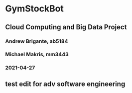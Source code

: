 # GymStockBot

## Cloud Computing and Big Data Project

### Andrew Brigante, ab5184
### Michael Makris, mm3443
### 2021-04-27

## test edit for adv software engineering